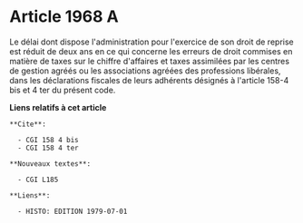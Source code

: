 # Article 1968 A

Le délai dont dispose l'administration pour l'exercice de son droit de reprise est réduit de deux ans en ce qui concerne les
erreurs de droit commises en matière de taxes sur le chiffre d'affaires et taxes assimilées par les centres de gestion agréés
ou les associations agréées des professions libérales, dans les déclarations fiscales de leurs adhérents désignés à l'article
158-4 bis et 4 ter du présent code.

**Liens relatifs à cet article**

	**Cite**:

	  - CGI 158 4 bis
	  - CGI 158 4 ter

	**Nouveaux textes**:

	  - CGI L185

	**Liens**:

	  - HISTO: EDITION 1979-07-01
